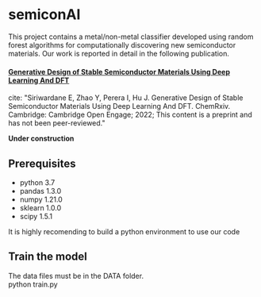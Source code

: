 # semiconAI
This project contains a metal/non-metal classifier developed using random forest algorithms for computationally discovering new semiconductor materials. Our work is reported in detail in the following publication.

#### [Generative Design of Stable Semiconductor Materials Using Deep Learning And DFT](https://chemrxiv.org/engage/chemrxiv/article-details/61d08f7275c57229dbff6255)

cite:  "Siriwardane E, Zhao Y, Perera I, Hu J. Generative Design of Stable Semiconductor Materials Using Deep Learning And DFT. ChemRxiv. Cambridge: Cambridge Open Engage; 2022; This content is a preprint and has not been peer-reviewed."

**Under construction**

## Prerequisites
- python 3.7
- pandas 1.3.0
- numpy 1.21.0
- sklearn 1.0.0
- scipy 1.5.1

It is highly recomending to build a python environment to use our code

## Train the model

The data files must be in the DATA folder. <br />
python train.py
